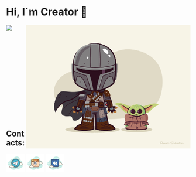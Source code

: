 # Hi, I`m Creator 👋

<!--<img height="160em" align="left" src="https://github-readme-stats.vercel.app/api?username=vasi1enko_icons=true&theme=buefy&hide_border=none" />-->
<img align="right" src="https://github.com/vasi1enko/vasi1enko/blob/main/res/mando.png" style="width:450px; " />
<img height="160em" align="left" src="https://github-readme-stats.vercel.app/api/top-langs/?username=vasi1enko&layout=compact&theme=buefy&hide_border=none" />
</br> 
</br> 
</br> 
</br> 
</br> 
</br> 
</br> 
</br> 
</br> 
</br> 
</br> 
</br> 
</br> 
</br>
</br>

## Contacts:

[![telegram](https://github.com/vasi1enko/vasi1enko/blob/main/res/t.png)](https://t.me/#)
[![instagram](https://github.com/vasi1enko/vasi1enko/blob/main/res/inst.png)](https://www.instagram.com/#)
[![vk](https://github.com/vasi1enko/vasi1enko/blob/main/res/vk.png)](https://vk.com/#)
